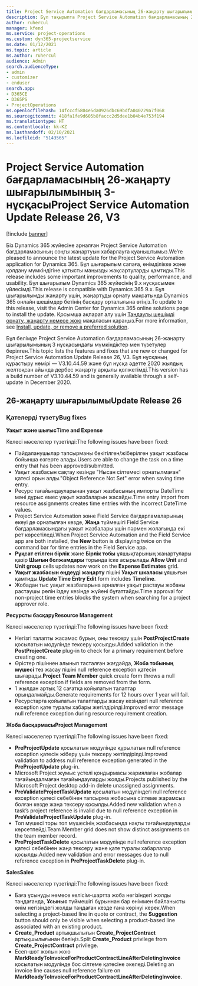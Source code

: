 ```yaml
---
title: Project Service Automation бағдарламасының 26-жаңарту шығарылымы, 3-нұсқасындағы жаңалықтар немесе өзгерістер
description: Бұл тақырыпта Project Service Automation бағдарламасының 26-жаңарту шығарылымының 3-нұсқасындағы қолжетімді мүмкіндіктер мен түзетулер берілген.
author: ruhercul
manager: kfend
ms.service: project-operations
ms.custom: dyn365-projectservice
ms.date: 01/12/2021
ms.topic: article
ms.author: ruhercul
audience: Admin
search.audienceType:
- admin
- customizer
- enduser
search.app:
- D365CE
- D365PS
- ProjectOperations
ms.openlocfilehash: 14fcccf5804e5da0926dbc69bdfa040229a7f068
ms.sourcegitcommit: 418fa1fe9d605b8faccc2d5dee1b04b4e753f194
ms.translationtype: HT
ms.contentlocale: kk-KZ
ms.lasthandoff: 02/10/2021
ms.locfileid: "5143565"
---
```

# <a name="project-service-automation-update-release-26-v3"></a><span data-ttu-id="fb676-103">Project Service Automation бағдарламасының 26-жаңарту шығарылымының 3-нұсқасы</span><span class="sxs-lookup"><span data-stu-id="fb676-103">Project Service Automation Update Release 26, V3</span></span>

[!include [banner](../includes/psa-now-project-operations.md)]

<span data-ttu-id="fb676-104">Біз Dynamics 365 жүйесіне арналған Project Service Automation бағдарламасының соңғы жаңартуын хабарлауға қуаныштымыз.</span><span class="sxs-lookup"><span data-stu-id="fb676-104">We’re pleased to announce the latest update for the Project Service Automation application for Dynamics 365.</span></span> <span data-ttu-id="fb676-105">Бұл шығарылым сапаға, өнімділікке және қолдану мүмкіндігіне қатысты маңызды жақсартуларды қамтиды.</span><span class="sxs-lookup"><span data-stu-id="fb676-105">This release includes some important improvements to quality, performance, and usability.</span></span> <span data-ttu-id="fb676-106">Бұл шығарылым Dynamics 365 жүйесінің 9.x нұсқасымен үйлесімді.</span><span class="sxs-lookup"><span data-stu-id="fb676-106">This release is compatible with Dynamics 365 9.x.</span></span> <span data-ttu-id="fb676-107">Бұл шығарылымды жаңарту үшін, жаңартуды орнату мақсатында Dynamics 365 онлайн шешімдер бетінің басқару орталығына өтіңіз.</span><span class="sxs-lookup"><span data-stu-id="fb676-107">To update to this release, visit the Admin Center for Dynamics 365 online solutions page to install the update.</span></span> <span data-ttu-id="fb676-108">Қосымша ақпарат алу үшін [Таңдаулы шешімді орнату, жаңарту немесе жою](https://docs.microsoft.com/power-platform/admin/install-remove-preferred-solution) мақаласын қараңыз.</span><span class="sxs-lookup"><span data-stu-id="fb676-108">For more information, see [Install, update, or remove a preferred solution](https://docs.microsoft.com/power-platform/admin/install-remove-preferred-solution).</span></span>

<span data-ttu-id="fb676-109">Бұл бөлімде Project Service Automation бағдарламасының 26-жаңарту шығарылымының 3 нұсқасындағы мүмкіндіктер мен түзетулер берілген.</span><span class="sxs-lookup"><span data-stu-id="fb676-109">This topic lists the features and fixes that are new or changed for Project Service Automation Update Release 26, V3.</span></span> <span data-ttu-id="fb676-110">Бұл нұсқаның құрастыру нөмірі — V3.10.44.59 және бұл нұсқа әдетте 2020 жылдың желтоқсан айында дербес жаңарту арқылы қолжетімді.</span><span class="sxs-lookup"><span data-stu-id="fb676-110">This version has a build number of V3.10.44.59 and is generally available through a self-update in December 2020.</span></span>

## <a name="update-release-26"></a><span data-ttu-id="fb676-111">26-жаңарту шығарылымы</span><span class="sxs-lookup"><span data-stu-id="fb676-111">Update Release 26</span></span>

### <a name="bug-fixes"></a><span data-ttu-id="fb676-112">Қателерді түзету</span><span class="sxs-lookup"><span data-stu-id="fb676-112">Bug fixes</span></span>

<span data-ttu-id="fb676-113">**Уақыт және шығыс**</span><span class="sxs-lookup"><span data-stu-id="fb676-113">**Time and Expense**</span></span>

<span data-ttu-id="fb676-114">Келесі мәселелер түзетілді:</span><span class="sxs-lookup"><span data-stu-id="fb676-114">The following issues have been fixed:</span></span>

- <span data-ttu-id="fb676-115">Пайдаланушылар тапсырманы бекітілген/жіберілген уақыт жазбасы бойынша өзгерте алады.</span><span class="sxs-lookup"><span data-stu-id="fb676-115">Users are able to change the task on a time entry that has been approved/submitted.</span></span>
- <span data-ttu-id="fb676-116">Уақыт жазбасын сақтау кезінде "Нысан сілтемесі орнатылмаған" қатесі орын алды.</span><span class="sxs-lookup"><span data-stu-id="fb676-116">"Object Reference Not Set" error when saving time entry.</span></span>
- <span data-ttu-id="fb676-117">Ресурс тағайындауларынан уақыт жазбасының импорты DateTime мәні дұрыс емес уақыт жазбаларын жасайды.</span><span class="sxs-lookup"><span data-stu-id="fb676-117">Time entry import from resource assignments creates time entries with the incorrect DateTime values.</span></span>
- <span data-ttu-id="fb676-118">Project Service Automation және Field Service бағдарламаларының екеуі де орнатылған кезде, **Жаңа** түймешігі Field Service бағдарламасындағы уақыт жазбалары үшін пәрмен жолағында екі рет көрсетіледі.</span><span class="sxs-lookup"><span data-stu-id="fb676-118">When Project Service Automation and the Field Service app are both installed, the **New** button is displaying twice on the command bar for time entries in the Field Service app.</span></span>
- <span data-ttu-id="fb676-119">**Рұқсат етілген бірлік** және **Бірлік тобы** ұяшықтарының жаңартулары қазір **Шығын болжамдары** торында іске асырылады.</span><span class="sxs-lookup"><span data-stu-id="fb676-119">**Allow Unit** and **Unit group** cells updates now work on the **Expense Estimates** grid.</span></span>
- <span data-ttu-id="fb676-120">**Уақыт жазбасын өңдеуді жаңарту** пішіні **Уақыт шкаласы** ұяшығын қамтиды.</span><span class="sxs-lookup"><span data-stu-id="fb676-120">**Update Time Entry Edit** form includes **Timeline**.</span></span>
- <span data-ttu-id="fb676-121">Жобадан тыс уақыт жазбаларына арналған уақыт растауы жобаны растаушы рөлін іздеу кезінде жүйені бұғаттайды.</span><span class="sxs-lookup"><span data-stu-id="fb676-121">Time approval for non-project time entries blocks the system when searching for a project approver role.</span></span>

<span data-ttu-id="fb676-122">**Ресурсты басқару**</span><span class="sxs-lookup"><span data-stu-id="fb676-122">**Resource Management**</span></span>

<span data-ttu-id="fb676-123">Келесі мәселелер түзетілді:</span><span class="sxs-lookup"><span data-stu-id="fb676-123">The following issues have been fixed:</span></span>

- <span data-ttu-id="fb676-124">Негізгі талапты жасамас бұрын, оны тексеру үшін **PostProjectCreate** қосылатын модулінде тексеру қосылды.</span><span class="sxs-lookup"><span data-stu-id="fb676-124">Added validation in the **PostProjectCreate** plug-in to check for a primary requirement before creating one.</span></span>
- <span data-ttu-id="fb676-125">Өрістер пішіннен алынып тасталған жағдайда, **Жоба тобының мүшесі** тез жасау пішіні null reference exception қатесін шығарады.</span><span class="sxs-lookup"><span data-stu-id="fb676-125">**Project Team Member** quick create form throws a null reference exception if fields are removed from the form.</span></span>
- <span data-ttu-id="fb676-126">1 жылдан артық 12 сағатқа қойылатын талаптар орындалмайды.</span><span class="sxs-lookup"><span data-stu-id="fb676-126">Generate requirements for 12 hours over 1 year will fail.</span></span>
- <span data-ttu-id="fb676-127">Ресурстарға қойылатын талаптарды жасау кезіндегі null reference exception қате туралы хабары жетілдірілді.</span><span class="sxs-lookup"><span data-stu-id="fb676-127">Improved error message null reference exception during resource requirement creation.</span></span>

<span data-ttu-id="fb676-128">**Жоба басқармасы**</span><span class="sxs-lookup"><span data-stu-id="fb676-128">**Project Management**</span></span>

<span data-ttu-id="fb676-129">Келесі мәселелер түзетілді:</span><span class="sxs-lookup"><span data-stu-id="fb676-129">The following issues have been fixed:</span></span>

- <span data-ttu-id="fb676-130">**PreProjectUpdate** қосылатын модулінде құрылатын null reference exception қатесін жіберу үшін тексеру жетілдірілді.</span><span class="sxs-lookup"><span data-stu-id="fb676-130">Improved validation to address null reference exception generated in the **PreProjectUpdate** plug-in.</span></span>
- <span data-ttu-id="fb676-131">Microsoft Project жұмыс үстелі қондырмасы жариялаған жобалар тағайындалмаған тағайындауларды жояды.</span><span class="sxs-lookup"><span data-stu-id="fb676-131">Projects published by the Microsoft Project desktop add-in delete unassigned assignments.</span></span>
- <span data-ttu-id="fb676-132">**PreValidateProjectTaskUpdate** қосылатын модуліндегі null reference exception қатесі себебінен тапсырма жобасына сілтеме жарамсыз болған кезде жаңа тексеру қосылды.</span><span class="sxs-lookup"><span data-stu-id="fb676-132">Added new validation when a task’s project reference is invalid due to null reference exception in **PreValidateProjectTaskUpdate** plug-in.</span></span>
- <span data-ttu-id="fb676-133">Топ мүшесі торы топ мүшесінің жазбасында нақты тағайындауларды көрсетпейді.</span><span class="sxs-lookup"><span data-stu-id="fb676-133">Team Member grid does not show distinct assignments on the team member record.</span></span>
- <span data-ttu-id="fb676-134">**PreProjectTaskDelete** қосылатын модулінде null reference exception қатесі себебінен жаңа тексеру және қате туралы хабарлалар қосылды.</span><span class="sxs-lookup"><span data-stu-id="fb676-134">Added new validation and error messages due to null reference exception in **PreProjectTaskDelete** plug-in.</span></span>

<span data-ttu-id="fb676-135">**Sales**</span><span class="sxs-lookup"><span data-stu-id="fb676-135">**Sales**</span></span>

<span data-ttu-id="fb676-136">Келесі мәселелер түзетілді:</span><span class="sxs-lookup"><span data-stu-id="fb676-136">The following issues have been fixed:</span></span>

- <span data-ttu-id="fb676-137">Баға ұсынуды немесе келісім-шартта жоба негізіндегі жолды таңдағанда, **Ұсыныс** түймешігі бұрыннан бар өніммен байланысты өнім негізіндегі жолды таңдаған кезде ғана көрінуі керек.</span><span class="sxs-lookup"><span data-stu-id="fb676-137">When selecting a project-based line in quote or contract, the **Suggestion** button should only be visible when selecting a product-based line associated with an existing product.</span></span>
- <span data-ttu-id="fb676-138">**Create_Product** артықшылығын **Create_ProjectContract** артықшылығынан бөліңіз.</span><span class="sxs-lookup"><span data-stu-id="fb676-138">Split **Create_Product** privilege from **Create_ProjectContract** privilege.</span></span>
- <span data-ttu-id="fb676-139">Есеп-шот жолын жою **MarkReadyToInvoiceForProductContractLineAfterDeletingInvoice** қосылатын модулінде бос сілтеме қатесіне әкеледі.</span><span class="sxs-lookup"><span data-stu-id="fb676-139">Deleting an invoice line causes null reference failure on **MarkReadyToInvoiceForProductContractLineAfterDeletingInvoice**.</span></span>
